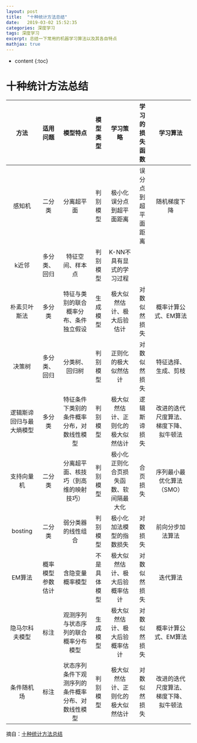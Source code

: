 ```yaml
---
layout: post
title:  "十种统计方法总结"
date:   2019-03-02 15:52:35
categories: 深度学习
tags: 深度学习
excerpt: 总结一下常用的机器学习算法以及其各自特点
mathjax: true
---
```


* content
{:toc}
# 十种统计方法总结

|           方法           |     适用问题     |                      模型特点                      |   模型类型   |                学习策略                |   学习的损失函数   |                学习算法                |
| :----------------------: | :--------------: | :------------------------------------------------: | :----------: | :------------------------------------: | :----------------: | :------------------------------------: |
|          感知机          |      二分类      |                     分离超平面                     |   判别模型   |        极小化误分点到超平面距离        | 误分点到超平面距离 |              随机梯度下降              |
|          k近邻           |   多分类、回归   |                  特征空间、样本点                  |   判别模型   |        K-NN不具有显式的学习过程        |                    |                                        |
|       朴素贝叶斯法       |      多分类      |       特征与类别的联合概率分布、条件独立假设       |   生成模型   |       极大似然估计、极大后验估计       |    对数似然损失    |          概率计算公式、EM算法          |
|          决策树          |   多分类、回归   |                   分类树、回归树                   |   判别模型   |          正则化的极大似然估计          |    对数似然损失    |          特征选择、生成、剪枝          |
| 逻辑斯谛回归与最大熵模型 |      多分类      |     特征条件下类别的条件概率分布，对数线性模型     |   判别模型   |   极大似然估计、正则化的极大似然估计   |    逻辑斯谛损失    | 改进的迭代尺度算法、梯度下降、拟牛顿法 |
|        支持向量机        |      二分类      |       分离超平面、核技巧（到高维的映射技巧）       |   判别模型   | 极小化正则化合页损失函数、软间隔最大化 |      合页损失      |       序列最小最优化算法（SMO）        |
|         bosting          |      二分类      |                 弱分类器的线性组合                 |   判别模型   |        极小化加法模型的指数损失        |      对数损失      |            前向分步加法算法            |
|          EM算法          | 概率模型参数估计 |                  含隐变量概率模型                  | 不是具体模型 |     极大似然估计、极大后验概率估计     |    对数似然损失    |                迭代算法                |
|      隐马尔科夫模型      |       标注       |        观测序列与状态序列的联合概率分布模型        |   生成模型   |     极大似然估计、极大后验概率估计     |    对数似然损失    |          概率计算公式、EM算法          |
|        条件随机场        |       标注       | 状态序列条件下观测序列的条件概率分布、对数线性模型 |   判别模型   |   极大似然估计、正则化的极大似然估计   |    对数似然损失    | 改进的迭代尺度算法、梯度下降、拟牛顿法 |





摘自：[十种统计方法总结](https://blog.csdn.net/github_38486975/article/details/81638329)